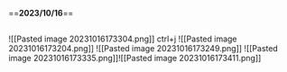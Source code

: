 ==**2023/10/16**==

## 
![[Pasted image 20231016173304.png]]
ctrl+j
![[Pasted image 20231016173204.png]]
![[Pasted image 20231016173249.png]]
![[Pasted image 20231016173335.png]]![[Pasted image 20231016173411.png]]